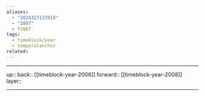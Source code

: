 ```yaml
---
aliases:
  - "2024327115918"
  - "2007"
  - Y2007
tags:
  - timeblock/year
  - temporalanchor
related:
---
```




***

up:: 
back:: [[timeblock-year-2006]]
forward:: [[timeblock-year-2008]]
layer:: 

***

